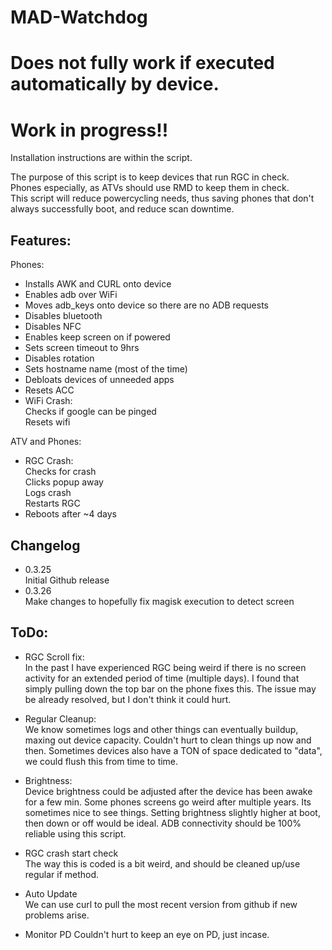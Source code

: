 # MAD-Watchdog

# Does not fully work if executed automatically by device. 
# Work in progress!!

Installation instructions are within the script.<br>

The purpose of this script is to keep devices that run RGC in check.<br>
Phones especially, as ATVs should use RMD to keep them in check.<br>
This script will reduce powercycling needs, thus saving phones that don't always successfully boot, and reduce scan downtime.<br>

## Features:
   Phones:
   - Installs AWK and CURL onto device
   - Enables adb over WiFi
   - Moves adb_keys onto device so there are no ADB requests
   - Disables bluetooth
   - Disables NFC
   - Enables keep screen on if powered
   - Sets screen timeout to 9hrs
   - Disables rotation
   - Sets hostname name (most of the time)
   - Debloats devices of unneeded apps
   - Resets ACC
   - WiFi Crash:<br>
        Checks if google can be pinged<br>
        Resets wifi<br>
      
   ATV and Phones:
   - RGC Crash:<br>
      Checks for crash<br>
      Clicks popup away<br>
      Logs crash<br>
      Restarts RGC<br>
   - Reboots after ~4 days
  
  ## Changelog
  - 0.3.25<br>
  Initial Github release<br>
  - 0.3.26<br>
  Make changes to hopefully fix magisk execution to detect screen<br>
  
  
  ## ToDo:
 - RGC Scroll fix:<br>
    In the past I have experienced RGC being weird if there is no screen activity for an extended period of time (multiple days).
    I found that simply pulling down the top bar on the phone fixes this.
    The issue may be already resolved, but I don't think it could hurt.
  
 - Regular Cleanup:<br>
    We know sometimes logs and other things can eventually buildup, maxing out device capacity.
    Couldn't hurt to clean things up now and then.
    Sometimes devices also have a TON of space dedicated to "data", we could flush this from time to time.
    
 - Brightness:<br>
    Device brightness could be adjusted after the device has been awake for a few min.
    Some phones screens go weird after multiple years. Its sometimes nice to see things.
    Setting brightness slightly higher at boot, then down or off would be ideal.
    ADB connectivity should be 100% reliable using this script.
    
 - RGC crash start check<br>
    The way this is coded is a bit weird, and should be cleaned up/use regular if method.

 - Auto Update<br>
    We can use curl to pull the most recent version from github if new problems arise.
 
 - Monitor PD
    Couldn't hurt to keep an eye on PD, just incase.
